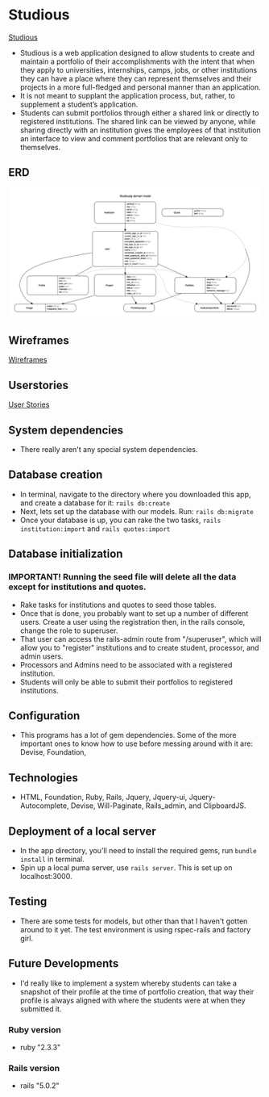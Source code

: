 # Studious
[Studious](https://studious-profiles.herokuapp.com)
- Studious is a web application designed to allow students to create and maintain a portfolio of their accomplishments with the intent that when they apply to universities, internships, camps, jobs, or other institutions they can have a place where they can represent themselves and their projects in a more full-fledged and personal manner than an application.
- It is not meant to supplant the application process, but, rather, to supplement a student’s application.
- Students can submit portfolios through either a shared link or directly to registered institutions. The shared link can be viewed by anyone, while sharing directly with an institution gives the employees of that institution an interface to view and comment portfolios that are relevant only to themselves.

## ERD
![ERD](/ERD.png)

## Wireframes
[Wireframes](/wireframes.pdf)

## Userstories
[User Stories](https://docs.google.com/document/d/1VfxSAmwJSPIiKyXjetnNPo4H5hS5vZj4p-BhtDLMWs0/edit?usp=sharing)


## System dependencies
- There really aren't any special system dependencies.


## Database creation
- In terminal, navigate to the directory where you downloaded this app, and create a database for it: `rails db:create`
- Next, lets set up the database with our models. Run: `rails db:migrate`
- Once your database is up, you can rake the two tasks, `rails institution:import` and `rails quotes:import`


## Database initialization
### IMPORTANT! Running the seed file will delete all the data except for institutions and quotes.
- Rake tasks for institutions and quotes to seed those tables.
- Once that is done, you probably want to set up a number of different users. Create a user using the registration then, in the rails console, change the role to superuser.
- That user can access the rails-admin route from "/superuser", which will allow you to "register" institutions and to create student, processor, and admin users.
- Processors and Admins need to be associated with a registered institution.
- Students will only be able to submit their portfolios to registered institutions.


## Configuration
- This programs has a lot of gem dependencies. Some of the more important ones to know how to use before messing around with it are: Devise, Foundation,


## Technologies
- HTML, Foundation, Ruby, Rails, Jquery, Jquery-ui, Jquery-Autocomplete, Devise, Will-Paginate, Rails_admin, and ClipboardJS.


## Deployment of a local server
- In the app directory, you'll need to install the required gems, run `bundle install` in terminal.
- Spin up a local puma server, use `rails server`. This is set up on localhost:3000.


## Testing
- There are some tests for models, but other than that I haven't gotten around to it yet. The test environment is
using rspec-rails and factory girl.

## Future Developments
- I'd really like to implement a system whereby students can take a snapshot of their profile at the time of portfolio creation, that way their profile is always aligned with where the students were at when they submitted it.


### Ruby version
- ruby "2.3.3"

### Rails version
- rails "5.0.2"
